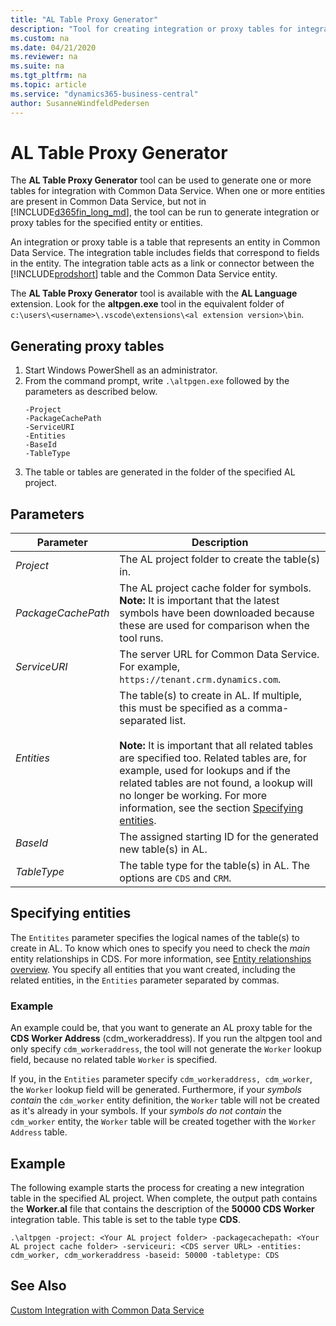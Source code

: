 ```yaml
---
title: "AL Table Proxy Generator"
description: "Tool for creating integration or proxy tables for integration with Common Data Service from Business Central"
ms.custom: na
ms.date: 04/21/2020
ms.reviewer: na
ms.suite: na
ms.tgt_pltfrm: na
ms.topic: article
ms.service: "dynamics365-business-central"
author: SusanneWindfeldPedersen
---
```


# AL Table Proxy Generator

The **AL Table Proxy Generator** tool can be used to generate one or more tables for integration with Common Data Service. When one or more entities are present in Common Data Service, but not in [!INCLUDE[d365fin_long_md](includes/d365fin_long_md.md)], the tool can be run to generate integration or proxy tables for the specified entity or entities.

An integration or proxy table is a table that represents an entity in Common Data Service. The integration table includes fields that correspond to fields in the entity. The integration table acts as a link or connector between the [!INCLUDE[prodshort](includes/prodshort.md)] table and the Common Data Service entity.

The **AL Table Proxy Generator** tool is available with the **AL Language** extension. Look for the **altpgen.exe** tool in the equivalent folder of `c:\users\<username>\.vscode\extensions\<al extension version>\bin`. 

## Generating proxy tables

1. Start Windows PowerShell as an administrator.
2. From the command prompt, write `.\altpgen.exe` followed by the parameters as described below.  
    ```
    -Project
    -PackageCachePath
    -ServiceURI
    -Entities
    -BaseId
    -TableType
    ```
3. The table or tables are generated in the folder of the specified AL project.

## Parameters

|Parameter|Description|
|---------|-----------|
|*Project*| The AL project folder to create the table(s) in.|
|*PackageCachePath*| The AL project cache folder for symbols. <br> **Note:** It is important that the latest symbols have been downloaded because these are used for comparison when the tool runs. |
|*ServiceURI*| The server URL for Common Data Service. For example, `https://tenant.crm.dynamics.com`.|
|*Entities*| The table(s) to create in AL. If multiple, this must be specified as a comma-separated list.<br><br>**Note:** It is important that all related tables are specified too. Related tables are, for example, used for lookups and if the related tables are not found, a lookup will no longer be working. For more information, see the section [Specifying entities](devenv-al-table-proxy-generator.md#specifying-entities). |
|*BaseId*| The assigned starting ID for the generated new table(s) in AL. |
|*TableType*| The table type for the table(s) in AL. The options are `CDS` and `CRM`.|

## Specifying entities
The `Entitites` parameter specifies the logical names of the table(s) to create in AL. To know which ones to specify you need to check the *main* entity relationships in CDS. For more information, see [Entity relationships overview](/powerapps/maker/common-data-service/create-edit-entity-relationships). You specify all entities that you want created, including the related entities, in the `Entities` parameter separated by commas.

### Example
An example could be, that you want to generate an AL proxy table for the **CDS Worker Address** (cdm_workeraddress). 
If you run the altpgen tool and only specify `cdm_workeraddress`, the tool will not generate the `Worker` lookup field, because no related table `Worker` is specified.

If you, in the `Entities` parameter specify `cdm_workeraddress, cdm_worker`, the `Worker` lookup field will be generated. Furthermore, if your *symbols contain* the `cdm_worker` entity definition, the `Worker` table will not be created as it's already in your symbols. If your *symbols do not contain* the `cdm_worker` entity, the `Worker` table will be created together with the `Worker Address` table.  

## Example
The following example starts the process for creating a new integration table in the specified AL project. When complete, the output path contains the **Worker.al** file that contains the description of the **50000 CDS Worker** integration table. This table is set to the table type **CDS**.

```
.\altpgen -project: <Your AL project folder> -packagecachepath: <Your AL project cache folder> -serviceuri: <CDS server URL> -entities: cdm_worker, cdm_workeraddress -baseid: 50000 -tabletype: CDS 
```

## See Also

[Custom Integration with Common Data Service](../administration/administration-custom-cds-integration.md)  